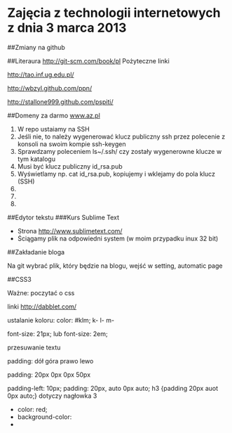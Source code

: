 # Zajęcia z technologii internetowych z dnia 3 marca 2013

##Zmiany na github

##Literaura http://git-scm.com/book/pl
Pożyteczne linki

http://tao.inf.ug.edu.pl/

http://wbzyl.github.com/ppn/

http://stallone999.github.com/pspiti/

##Domeny za darmo
www.az.pl


1. W repo ustaiamy na SSH
2. Jeśli nie, to należy wygenerować klucz publiczny ssh przez polecenie z konsoli na swoim kompie ssh-keygen
3. Sprawdzamy poleceniem ls~/.ssh/ czy zostały wygenerowne klucze w tym katalogu
4. Musi być klucz publiczny id_rsa.pub
5. Wyświetlamy np. cat id_rsa.pub, kopiujemy i wklejamy do pola klucz (SSH)
6. 
7. 
8. 



##Edytor tekstu
###Kurs Sublime Text
* Strona http://www.sublimetext.com/
* Ściągamy plik na odpowiedni system (w moim przypadku inux 32 bit)
 
##Zakładanie bloga

Na git wybrać plik, który będzie na blogu, wejść w setting, automatic page


##CSS3

Ważne: poczytać o css

linki
http://dabblet.com/

ustalanie koloru:
color: #klm;
k-
l-
m-

font-size: 21px;   lub font-size: 2em;

przesuwanie textu

padding: dół góra prawo lewo

padding: 20px 0px 0px 50px

padding-left: 10px;
padding: 20px, auto 0px auto;
h3 {padding 20px auot 0px auto;}    dotyczy nagłowka 3

* color: red;
* background-color: 
* 


